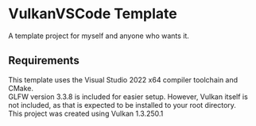 # VulkanVSCode Template
A template project for myself and anyone who wants it.

## Requirements
This template uses the Visual Studio 2022 x64 compiler toolchain and CMake.  
GLFW version 3.3.8 is included for easier setup. However, Vulkan itself is not included, as that is expected to be installed to your root directory.  
This project was created using Vulkan 1.3.250.1  